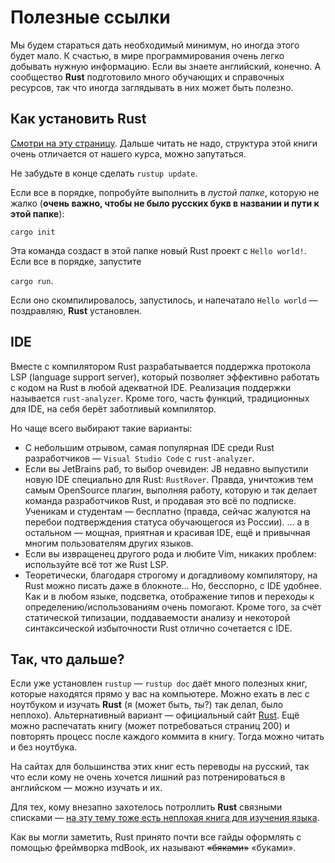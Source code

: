 # Полезные ссылки

Мы будем стараться дать необходимый минимум, но иногда этого будет мало.
К счастью, в мире программирования очень легко добывать нужную информацию.
Если вы знаете английский, конечно.
А сообщество **Rust** подготовило много обучающих и справочных ресурсов, так что иногда заглядывать в них может быть полезно.

## Как установить Rust

[Смотри на эту страницу](https://doc.rust-lang.ru/book/ch01-01-installation.html). Дальше читать не надо, структура этой книги очень отличается от нашего курса, можно запутаться.

Не забудьте в конце сделать `rustup update`.

Если все в порядке, попробуйте выполнить в _пустой папке_, которую не жалко (**очень важно, чтобы не было русских букв в названии и пути к этой папке**):

`cargo init`

Эта команда создаст в этой папке новый Rust проект с `Hello world!`. Если все в порядке, запустите

`cargo run`.

Если оно скомпилировалось, запустилось, и напечатало `Hello world` — поздравляю, **Rust** установлен.

## IDE

Вместе с компилятором Rust разрабатывается поддержка протокола LSP (language support server), который позволяет эффективно работать с кодом на Rust в любой адекватной IDE. Реализация поддержки называется `rust-analyzer`. Кроме того, часть функций, традиционных для IDE, на себя берёт заботливый компилятор.

Но чаще всего выбирают такие варианты:

- С небольшим отрывом, самая популярная IDE среди Rust разработчиков — `Visual Studio Code` с `rust-analyzer`.
- Если вы JetBrains раб, то выбор очевиден: JB недавно выпустили новую IDE специально для Rust: `RustRover`. Правда, уничтожив тем самым OpenSource плагин, выполняя работу, которую и так делает команда разработчиков Rust, и продавая это всё по подписке. Ученикам и студентам — бесплатно (правда, сейчас жалуются на перебои подтверждения статуса обучающегося из России).
… а в остальном — мощная, приятная и красивая IDE, ещё и привычная многим пользователям других языков.
- Если вы извращенец другого рода и любите Vim, никаких проблем: используйте всё тот же Rust LSP.
- Теоретически, благодаря строгому и догадливому компилятору, на Rust можно писать даже в блокноте… Но, бесспорно, с IDE удобнее. Как и в любом языке, подсветка, отображение типов и переходы к определению/использованиям очень помогают. Кроме того, за счёт статической типизации, поддаваемости анализу и некоторой синтаксической избыточности Rust отлично сочетается с IDE.

## Так, что дальше?

Если уже установлен `rustup` — `rustup doc` даёт много полезных книг, которые находятся прямо у вас на компьютере. Можно ехать в лес с ноутбуком и изучать **Rust** (я (может быть, _ты_?) так делал, было неплохо).
Альтернативный вариант — официальный сайт [Rust](https://www.rust-lang.org/learn).
Ещё можно распечатать книгу (может потребоваться страниц 200) и повторять процесс после каждого коммита в книгу. Тогда можно читать и без ноутбука.

На сайтах для большинства этих книг есть переводы на русский, так что если кому не очень хочется лишний раз потренироваться в английском — можно изучать и их.

Для тех, кому внезапно захотелось потроллить **Rust** связными списками — [на эту тему тоже есть неплохая книга для изучения языка](https://rust-unofficial.github.io/too-many-lists/).

Как вы могли заметить, Rust принято почти все гайды оформлять с помощью фреймворка mdBook, их называют ~~«бяками»~~ «буками».


